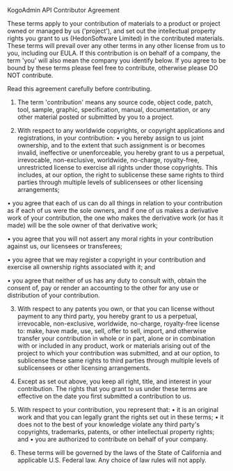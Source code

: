 
KogoAdmin API Contributor Agreement

These terms apply to your contribution of materials to a product or project owned or managed by us ('project'), and set out the intellectual property rights you grant to us (HedonSoftware Limited) in the contributed materials. These terms will prevail over any other terms in any other license from us
to you, including our EULA. If this contribution is on behalf of a company, the term 'you' will also mean the company you identify below. If you agree to be bound by these terms please feel free to contribute, otherwise please DO NOT contribute.

Read this agreement carefully before contributing.


1. The term 'contribution' means any source code, object code, patch, tool, sample, graphic, specification, manual, documentation, or any other material posted or submitted by you to a project.

2. With respect to any worldwide copyrights, or copyright applications and registrations, in your contribution:
  • you hereby assign to us joint ownership, and to the extent that such assignment is or becomes invalid, ineffective or unenforceable, you hereby grant to us a perpetual, irrevocable, non-exclusive, worldwide, no-charge, royalty-free, unrestricted license to exercise all rights under those copyrights. This includes, at our option, the right to sublicense these same rights to third parties through multiple levels of sublicensees or other licensing arrangements;

  • you agree that each of us can do all things in relation to your contribution as if each of us were the sole owners, and if one of us makes a derivative work of your contribution, the one who makes the derivative work (or has it made) will be the sole owner of that derivative work;

  • you agree that you will not assert any moral rights in your contribution against us, our licensees or transferees;

  • you agree that we may register a copyright in your contribution and exercise all ownership rights associated with it; and

  • you agree that neither of us has any duty to consult with, obtain the consent of, pay or render an accounting to the other for any use or distribution of your contribution.

3. With respect to any patents you own, or that you can license without payment to any third party, you hereby grant to us a perpetual, irrevocable, non-exclusive, worldwide, no-charge, royalty-free license to: make, have made, use, sell, offer to sell, import, and otherwise transfer your contribution in whole or in part, alone or in combination with or included in any product, work or materials arising out of the project to which your contribution was
submitted, and at our option, to sublicense these same rights to third parties through multiple levels of sublicensees or other licensing arrangements.

4. Except as set out above, you keep all right, title, and interest in your contribution. The rights that you grant to us under these terms are effective on the date you first submitted a contribution to us.

5. With respect to your contribution, you represent that:
  • it is an original work and that you can legally grant the rights set out in these terms;
  • it does not to the best of your knowledge violate any third party's copyrights, trademarks, patents, or other intellectual property rights; and
  • you are authorized to contribute on behalf of your company.

6. These terms will be governed by the laws of the State of California and applicable U.S. Federal law. Any choice of law rules will not apply.

